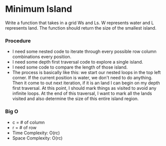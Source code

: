 # Minimum Island
Write a function that takes in a grid Ws and Ls. W represents water and L represents land. The function should return the size of the smallest island. 

### Procedure
* I need some nested code to iterate through every possible row column combinations every position.
* I need some depth first traversal code to explore a single island.
* I need some code to compare the length of those island.
* The process is basically like this: we start our nested loops in the top left corner. If the current position is water, we don't need to do anything. Then it come to out next iteration, if it is an land I can begin on my depth first traversal. At this point, I should mark things as visited to avoid any infinite loops. At the end of this traversal, I want to mark all the lands visited and also determine the size of this entire island region.    

### Big O
* c = # of column
* r = # of row
* Time Complexity: O(rc)
* Space Complexity: O(rc)
